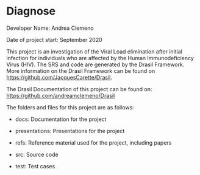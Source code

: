 # Diagnose 

Developer Name: Andrea Clemeno

Date of project start: September 2020

This project is an investigation of the Viral Load elimination after initial infection 
for individuals who are affected by the Human Immunodeficiency Virus (HIV). The SRS and 
code are generated by the Drasil Framework. More information on the Drasil Framework can 
be found on https://github.com/JacquesCarette/Drasil.

The Drasil Documentation of this project can be found on: https://github.com/andreamclemeno/Drasil

The folders and files for this project are as follows:

- docs: Documentation for the project

- presentations: Presentations for the project 

- refs: Reference material used for the project, including papers

- src: Source code

- test: Test cases
